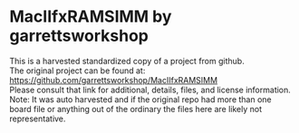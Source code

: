 
# MacIIfxRAMSIMM by garrettsworkshop  
This is a harvested standardized copy of a project from github.  
The original project can be found at:  
https://github.com/garrettsworkshop/MacIIfxRAMSIMM  
Please consult that link for additional, details, files, and license information.  
Note: It was auto harvested and if the original repo had more than one board file or anything out of the ordinary the files here are likely not representative.  
    